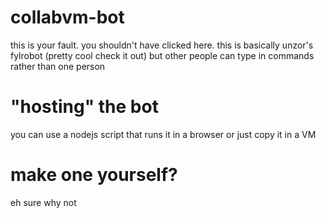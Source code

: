 # collabvm-bot
this is your fault. you shouldn't have clicked here. this is basically unzor's fylrobot (pretty cool check it out) but other people can type in commands rather than one person

# "hosting" the bot
you can use a nodejs script that runs it in a browser or just copy it in a VM

# make one yourself?
eh sure why not
